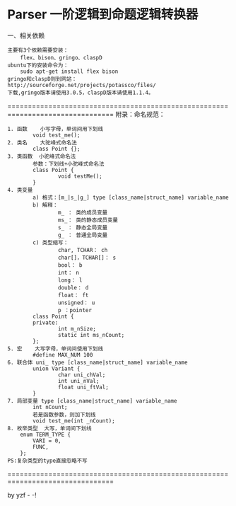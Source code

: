 Parser 一阶逻辑到命题逻辑转换器
================================================================================
一、相关依赖

    主要有3个依赖需要安装：
        flex、bison、gringo、claspD
    ubuntu下的安装命令为：
        sudo apt-get install flex bison
    gringo和claspD则到网站：
    http://sourceforge.net/projects/potassco/files/
    下载,gringo版本请使用3.0.5，claspD版本请使用1.1.4。
================================================================================
附录：命名规范：

    1. 函数    小写字母，单词间用下划线
            void test_me();
    2. 类名    大驼峰式命名法
            class Point {};
    3. 类函数  小驼峰式命名法
            参数：下划线+小驼峰式命名法
            class Point {
                    void testMe();
            }
    4. 类变量
            a) 格式：[m_|s_|g_] type [class_name|struct_name] variable_name
            b) 解释：
                    m_ ： 类的成员变量
                    ms_： 类的静态成员变量
                    s_ ： 静态全局变量
                    g_ ： 普通全局变量
            c) 类型缩写：
                    char, TCHAR： ch
                    char[]，TCHAR[]： s
                    bool： b
                    int： n
                    long： l
                    double： d
                    float： ft
                    unsigned： u
                    p ：pointer
            class Point {
            private:
                    int m_nSize;
                    static int ms_nCount;
            };
    5. 宏	大写字母，单词间使用下划线
            #define MAX_NUM 100
    6. 联合体 uni_ type [class_name|struct_name] variable_name
            union Variant {
                    char uni_chVal;
                    int uni_nVal;
                    float uni_ftVal;
            }
    7. 局部变量	type [class_name|struct_name] variable_name
            int nCount;
            若是函数参数，则加下划线
            void test_me(int _nCount);
    8. 枚举类型  大写，单词间下划线
        enum TERM_TYPE {
            VARI = 0,
            FUNC,
        };
    PS:复杂类型的type直接忽略不写
================================================================================

by yzf - -!
